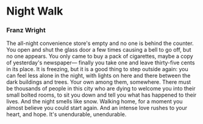 # Night Walk

### Franz Wright

The all-night convenience store's empty
and no one is behind the counter.
You open and shut the glass door a few times
causing a bell to go off,
but no one appears. You only came
to buy a pack of cigarettes, maybe
a copy of yesterday's newspaper—
finally you take one and leave
thirty-five cents in its place.
It is freezing, but it is a good thing
to step outside again:
you can feel less alone in the night,
with lights on here and there
between the dark buildings and trees.
Your own among them, somewhere.
There must be thousands of people
in this city who are dying
to welcome you into their small bolted rooms,
to sit you down and tell you
what has happened to their lives.
And the night smells like snow.
Walking home, for a moment
you almost believe you could start again.
And an intense love rushes to your heart,
and hope. It's unendurable, unendurable.

